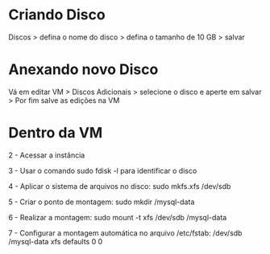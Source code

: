 # Criando Disco

Discos > defina o nome do disco > defina o tamanho de 10 GB > salvar



# Anexando novo Disco

Vá em editar VM > Discos Adicionais > selecione o disco  e aperte em salvar > Por fim salve as edições na VM


# Dentro da VM


2 - Acessar a instância

3 - Usar o comando sudo fdisk -l para identificar o disco

4 - Aplicar o sistema de arquivos no disco: sudo mkfs.xfs /dev/sdb

5 - Criar o ponto de montagem: sudo mkdir /mysql-data

6 - Realizar a montagem: sudo mount -t xfs /dev/sdb /mysql-data

7 - Configurar a montagem automática no arquivo /etc/fstab: /dev/sdb /mysql-data xfs defaults 0 0
